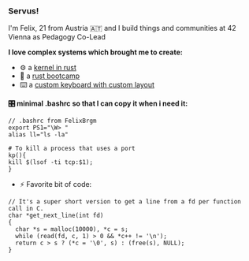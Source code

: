 ### Servus!
I'm Felix, 21 from Austria 🇦🇹 and I build things and communities at 42 Vienna as Pedagogy Co-Lead

**I love complex systems which brought me to create:**
- ⚙️ a [kernel in rust](https://github.com/kfs)
- 🦀 a [rust bootcamp](https://github.com/42-Short)
- ⌨️ a [custom keyboard with custom layout](https://github.com/FelixBrgm/goos)

**🎛 minimal .bashrc so that I can copy it when i need it:**
```
// .bashrc from FelixBrgm
export PS1="\W> "
alias ll="ls -la"

# To kill a process that uses a port
kp(){ 
kill $(lsof -ti tcp:$1);
}
```
- ⚡ Favorite bit of code: 
```
// It's a super short version to get a line from a fd per function call in C.
char *get_next_line(int fd)
{
  char *s = malloc(10000), *c = s;
  while (read(fd, c, 1) > 0 && *c++ != '\n');
  return c > s ? (*c = '\0', s) : (free(s), NULL);
}
```
